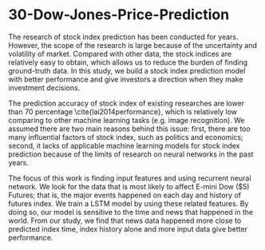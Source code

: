 # 30-Dow-Jones-Price-Prediction
The research of stock index prediction has been conducted for years. However, the scope of the research is large because of the uncertainty and volatility of market. Compared with other data, the stock indices are relatively easy to obtain, which allows us to reduce the burden of finding ground-truth data. In this study, we build a stock index prediction model with better performance and give investors a direction when they make investment decisions.

The prediction accuracy of stock index of existing researches are lower than 70 percentage \cite{lai2014performance}, which is relatively low comparing to other machine learning tasks (e.g. image recognition). We assumed there are two main reasons behind this issue: first, there are too many influential factors of stock index, such as politics and economics; second, it lacks of applicable machine learning models for stock index prediction because of the limits of research on neural networks in the past years.

The focus of this work is finding input features and using recurrent neural network. We look for the data that is most likely to affect E-mini Dow (\$5) Futures; that is, the major events happened on each day and history of futures index. We train a LSTM model by using these related features. By doing so, our model is sensitive to the time and news that happened in the world. From our study, we find that news data happened more close to predicted index time, index history alone and more input data give better performance.

